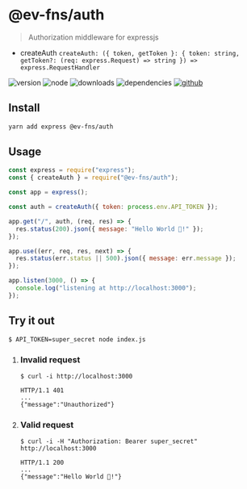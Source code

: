 # @ev-fns/auth

> Authorization middleware for expressjs

- createAuth `createAuth: ({ token, getToken }: { token: string, getToken?: (req: express.Request) => string }) => express.RequestHandler`

![version](https://img.shields.io/npm/v/@ev-fns/auth)
![node](https://img.shields.io/node/v/@ev-fns/auth)
![downloads](https://img.shields.io/npm/dw/@ev-fns/auth)
![dependencies](https://img.shields.io/david/eliseuvideira/ev-fns?path=packages%2Fauth)
[![github](https://img.shields.io/github/stars/eliseuvideira/ev-fns?style=social)](https://github.com/eliseuvideira/ev-fns)

## Install

```sh
yarn add express @ev-fns/auth
```

## Usage

```js
const express = require("express");
const { createAuth } = require("@ev-fns/auth");

const app = express();

const auth = createAuth({ token: process.env.API_TOKEN });

app.get("/", auth, (req, res) => {
  res.status(200).json({ message: "Hello World 👋!" });
});

app.use((err, req, res, next) => {
  res.status(err.status || 500).json({ message: err.message });
});

app.listen(3000, () => {
  console.log("listening at http://localhost:3000");
});
```

## Try it out

```shell
$ API_TOKEN=super_secret node index.js
```

1. ### Invalid request

   ```shell
   $ curl -i http://localhost:3000
   ```

   ```shell
   HTTP/1.1 401
   ...
   {"message":"Unauthorized"}
   ```

2. ### Valid request

   ```shell
   $ curl -i -H "Authorization: Bearer super_secret" http://localhost:3000
   ```

   ```shell
   HTTP/1.1 200
   ...
   {"message":"Hello World 👋!"}
   ```
